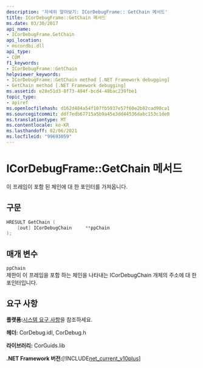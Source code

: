 ```yaml
---
description: '자세히 알아보기: ICorDebugFrame:: GetChain 메서드'
title: ICorDebugFrame::GetChain 메서드
ms.date: 03/30/2017
api_name:
- ICorDebugFrame.GetChain
api_location:
- mscordbi.dll
api_type:
- COM
f1_keywords:
- ICorDebugFrame::GetChain
helpviewer_keywords:
- ICorDebugFrame::GetChain method [.NET Framework debugging]
- GetChain method [.NET Framework debugging]
ms.assetid: e28e51d3-8f73-494f-bcd4-48bac239fbe1
topic_type:
- apiref
ms.openlocfilehash: d162d484a54f107fb5937e57f60e2b82cad90ca1
ms.sourcegitcommit: ddf7edb67715a5b9a45e3dd44536dabc153c1de0
ms.translationtype: MT
ms.contentlocale: ko-KR
ms.lasthandoff: 02/06/2021
ms.locfileid: "99693059"
---
```

# <a name="icordebugframegetchain-method"></a>ICorDebugFrame::GetChain 메서드

이 프레임이 포함 된 체인에 대 한 포인터를 가져옵니다.  
  
## <a name="syntax"></a>구문  
  
```cpp  
HRESULT GetChain (  
    [out] ICorDebugChain     **ppChain  
);  
```  
  
## <a name="parameters"></a>매개 변수  

 `ppChain`  
 제한이 이 프레임을 포함 하는 체인을 나타내는 ICorDebugChain 개체의 주소에 대 한 포인터입니다.  
  
## <a name="requirements"></a>요구 사항  

 **플랫폼:**[시스템 요구 사항](../../get-started/system-requirements.md)을 참조하세요.  
  
 **헤더:** CorDebug.idl, CorDebug.h  
  
 **라이브러리:** CorGuids.lib  
  
 **.NET Framework 버전:**[!INCLUDE[net_current_v10plus](../../../../includes/net-current-v10plus-md.md)]
